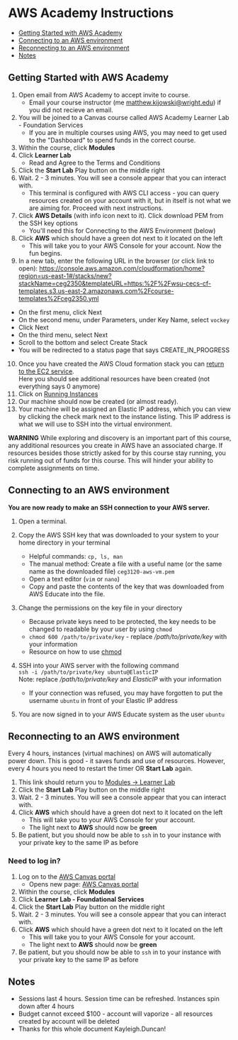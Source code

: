 # AWS Academy Instructions

- [Getting Started with AWS Academy](#Getting-Started-with-AWS-Academy)
- [Connecting to an AWS environment](#Connecting-to-an-AWS-environment)
- [Reconnecting to an AWS environment](#Reconnecting-to-an-AWS-environment)
- [Notes](#Notes)

## Getting Started with AWS Academy

1. Open email from AWS Academy to accept invite to course.
   - Email your course instructor (me matthew.kijowski@wright.edu) if you did not recieve an email.
2. You will be joined to a Canvas course called AWS Academy Learner Lab - Foundation Services
   - If you are in multiple courses using AWS, you may need to get used to the "Dashboard" to spend funds in the correct course.
3. Within the course, click **Modules**
4. Click **Learner Lab**
   - Read and Agree to the Terms and Conditions
6. Click the **Start Lab** Play button on the middle right
7. Wait. 2 - 3 minutes. You will see a console appear that you can interact with.
   - This terminal is configured with AWS CLI access - you can query resources created on your account with it, but in itself is not what we are aiming for. Proceed with next instructions.
8. Click **AWS Details** (with info icon next to it). Click download PEM from the SSH key options
   - You'll need this for Connecting to the AWS Environment (below)
9. Click **AWS** which should have a green dot next to it located on the left
   - This will take you to your AWS Console for your account. Now the fun begins.
10. In a new tab, enter the following URL in the browser (or click link to open): <a href="https://console.aws.amazon.com/cloudformation/home?region=us-east-1#/stacks/new?stackName=ceg2350&templateURL=https:%2F%2Fwsu-cecs-cf-templates.s3.us-east-2.amazonaws.com%2Fcourse-templates%2Fceg2350.yml" target="_blank">https://console.aws.amazon.com/cloudformation/home?region=us-east-1#/stacks/new?stackName=ceg2350&templateURL=https:%2F%2Fwsu-cecs-cf-templates.s3.us-east-2.amazonaws.com%2Fcourse-templates%2Fceg2350.yml</a>

   - On the first menu, click Next
   - On the second menu, under Parameters, under Key Name, select `vockey`
   - Click Next
   - On the third menu, select Next
   - Scroll to the bottom and select Create Stack
   - You will be redirected to a status page that says CREATE_IN_PROGRESS

10. Once you have created the AWS Cloud formation stack you can [return to the EC2 service](https://console.aws.amazon.com/ec2/v2/home?region=us-east-1#Home:).  
    Here you should see additional resources have been created (not everything says 0 anymore)
11. Click on [Running Instances](https://console.aws.amazon.com/ec2/v2/home?region=us-east-1#Instances:sort=instanceState)
12. Our machine should now be created (or almost ready).
13. Your machine will be assigned an Elastic IP address, which you can view by clicking the check mark next to the instance listing. This IP address is what we will use to SSH into the virtual environment.

**WARNING**
While exploring and discovery is an important part of this course, any additional resources you create in AWS have an associated charge. If resources besides those strictly asked for by this course stay running, you risk running out of funds for this course. This will hinder your ability to complete assignments on time.

## Connecting to an AWS environment

**You are now ready to make an SSH connection to your AWS server.**

1. Open a terminal.
2. Copy the AWS SSH key that was downloaded to your system to your home directory in your terminal

   - Helpful commands: `cp, ls, man`
   - The manual method: Create a file with a useful name (or the same name as the downloaded file) `ceg3120-aws-vm.pem`
   - Open a text editor (`vim` or `nano`)
   - Copy and paste the contents of the key that was downloaded from AWS Educate into the file.

3. Change the permissions on the key file in your directory

   - Because private keys need to be protected, the key needs to be changed to readable by your user by using `chmod`
   - `chmod 600 /path/to/private/key` - replace _/path/to/private/key_ with your information
   - Resource on how to use [chmod](https://www.howtogeek.com/437958/how-to-use-the-chmod-command-on-linux/)

4. SSH into your AWS server with the following command  
   `ssh -i /path/to/private/key ubuntu@ElasticIP`  
   Note: replace _/path/to/private/key_ and _ElasticIP_ with your information
   - If your connection was refused, you may have forgotten to put the username `ubuntu` in front of your Elastic IP address
5. You are now signed in to your AWS Educate system as the user `ubuntu`

## Reconnecting to an AWS environment

Every 4 hours, instances (virtual machines) on AWS will automatically power down. This is good - it saves funds and use of resources. However, every 4 hours you need to restart the timer OR **Start Lab** again.

1. This link should return you to [Modules -> Learner Lab](https://awsacademy.instructure.com/courses/24167/modules/items/1982401)
2. Click the **Start Lab** Play button on the middle right
3. Wait. 2 - 3 minutes. You will see a console appear that you can interact with.
4. Click **AWS** which should have a green dot next to it located on the left
   - This will take you to your AWS Console for your account.
   - The light next to **AWS** should now be **green**
5. Be patient, but you should now be able to `ssh` in to your instance with your private key to the same IP as before

### Need to log in?

1. Log on to the [AWS Canvas portal](https://awsacademy.instructure.com/login/canvas)
   - Opens new page: <a href="https://awsacademy.instructure.com/login/canvas" target="_blank">AWS Canvas portal</a>
2. Within the course, click **Modules**
3. Click **Learner Lab - Foundational Services**
4. Click the **Start Lab** Play button on the middle right
5. Wait. 2 - 3 minutes. You will see a console appear that you can interact with.
6. Click **AWS** which should have a green dot next to it located on the left
   - This will take you to your AWS Console for your account.
   - The light next to **AWS** should now be **green**
7. Be patient, but you should now be able to `ssh` in to your instance with your private key to the same IP as before

## Notes

- Sessions last 4 hours. Session time can be refreshed. Instances spin down after 4 hours
- Budget cannot exceed $100 - account will vaporize - all resources created by account will be deleted
- Thanks for this whole document Kayleigh.Duncan!

